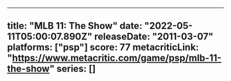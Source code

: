 
---
title: "MLB 11: The Show"
date: "2022-05-11T05:00:07.890Z"
releaseDate: "2011-03-07"
platforms: ["psp"]
score: 77
metacriticLink: "https://www.metacritic.com/game/psp/mlb-11-the-show"
series: []
---
